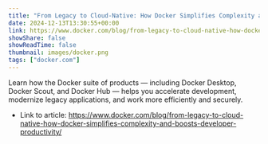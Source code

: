 ```yaml
---
title: "From Legacy to Cloud-Native: How Docker Simplifies Complexity and Boosts Developer Productivity"
date: 2024-12-13T13:30:55+00:00
link: https://www.docker.com/blog/from-legacy-to-cloud-native-how-docker-simplifies-complexity-and-boosts-developer-productivity/
showShare: false
showReadTime: false
thumbnail: images/docker.png
tags: ["docker.com"]
---
```

Learn how the Docker suite of products — including Docker Desktop, Docker Scout, and Docker Hub — helps you accelerate development, modernize legacy applications, and work more efficiently and securely.

- Link to article: https://www.docker.com/blog/from-legacy-to-cloud-native-how-docker-simplifies-complexity-and-boosts-developer-productivity/